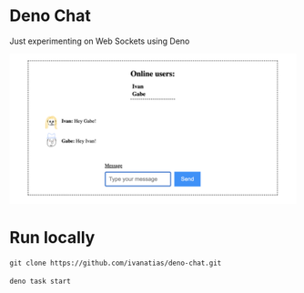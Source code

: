 # Deno Chat

Just experimenting on Web Sockets using Deno

![Chat screenshot](./screenshots/chat.png)

# Run locally

```
git clone https://github.com/ivanatias/deno-chat.git

deno task start
```
